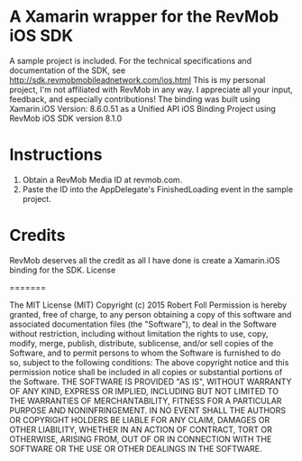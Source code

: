 A Xamarin wrapper for the RevMob iOS SDK
=======

A sample project is included.
For the technical specifications and documentation of the SDK, see http://sdk.revmobmobileadnetwork.com/ios.html
This is my personal project, I'm not affiliated with RevMob in any way. I appreciate all your input, feedback, and especially contributions!
The binding was built using Xamarin.iOS Version: 8.6.0.51 as a Unified API iOS Binding Project using RevMob iOS SDK version 8.1.0

Instructions
=======

1. Obtain a RevMob Media ID at revmob.com.
2. Paste the ID into the AppDelegate's FinishedLoading event in the sample project.

Credits
=======

RevMob deserves all the credit as all I have done is create a Xamarin.iOS binding for the SDK.
License

=======

The MIT License (MIT)
Copyright (c) 2015 Robert Foll
Permission is hereby granted, free of charge, to any person obtaining a copy
of this software and associated documentation files (the "Software"), to deal
in the Software without restriction, including without limitation the rights
to use, copy, modify, merge, publish, distribute, sublicense, and/or sell
copies of the Software, and to permit persons to whom the Software is
furnished to do so, subject to the following conditions:
The above copyright notice and this permission notice shall be included in all
copies or substantial portions of the Software.
THE SOFTWARE IS PROVIDED "AS IS", WITHOUT WARRANTY OF ANY KIND, EXPRESS OR
IMPLIED, INCLUDING BUT NOT LIMITED TO THE WARRANTIES OF MERCHANTABILITY,
FITNESS FOR A PARTICULAR PURPOSE AND NONINFRINGEMENT. IN NO EVENT SHALL THE
AUTHORS OR COPYRIGHT HOLDERS BE LIABLE FOR ANY CLAIM, DAMAGES OR OTHER
LIABILITY, WHETHER IN AN ACTION OF CONTRACT, TORT OR OTHERWISE, ARISING FROM,
OUT OF OR IN CONNECTION WITH THE SOFTWARE OR THE USE OR OTHER DEALINGS IN THE
SOFTWARE.
